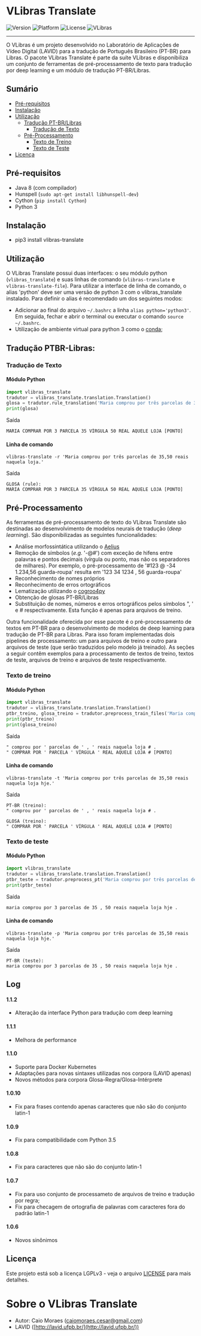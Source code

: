 
# VLibras Translate

![Version](https://img.shields.io/badge/version-v1.1.2-blue.svg)
![Platform](https://img.shields.io/badge/platform-Linux-lightgrey.svg)
![License](https://img.shields.io/badge/license-LGPLv3-blue.svg)
![VLibras](https://img.shields.io/badge/vlibras%20suite-2019-green.svg)

---
O VLibras é um projeto desenvolvido no Laboratório de Aplicações de Vídeo Digital (LAVID) para a tradução de Português Brasileiro (PT-BR) para Libras. O pacote VLibras Translate é parte da suíte VLibras e disponibiliza um conjunto de ferramentas de pré-processamento de texto para tradução por deep learning e um módulo de tradução PT-BR/Libras.

## Sumário
 - [Pré-requisitos](#pré-requisitos)
 - [Instalação](#instalação)
 - [Utilização](#utilização)
    - [Tradução PT-BR/Libras](#tradução-ptbr-libras)
        - [Tradução de Texto](#tradução-de-texto)
        <!-- - [Tradução de Arquivo](#tradução-de-arquivo) -->
    - [Pré-Processamento](#pré-processamento)
        - [Texto de Treino](#texto-de-treino)
        - [Texto de Teste](#texto-de-teste)
        <!-- - [Arquivo de Treino](#arquivos-de-treino) -->
        <!-- - [Arquivo de Teste](#arquivo-de-teste) -->
 - [Licença](#licença)

## Pré-requisitos
- Java 8 (com compilador)
- Hunspell (`sudo apt-get install libhunspell-dev`)
- Cython (`pip install Cython`)
- Python 3

## Instalação
- pip3 install vlibras-translate

## Utilização

O VLibras Translate possui duas interfaces: o seu módulo python (`vlibras_translate`) e suas linhas de comando (`vlibras-translate` e `vlibras-translate-file`). Para utilizar a interface de linha de comando, o alias 'python' deve ser uma versão de python 3 com o vlibras_translate instalado. Para definir o alias é recomendado um dos seguintes modos:

- Adicionar ao final do arquivo `~/.bashrc` a linha `alias python='python3'`. Em seguida, fechar e abrir o terminal ou executar o comando `source ~/.bashrc`.
- Utilização de ambiente virtual para python 3 como o [conda](https://docs.conda.io/en/latest/);

## Tradução PTBR-Libras:
### Tradução de Texto
#### Módulo Python
```python
import vlibras_translate
tradutor = vlibras_translate.translation.Translation()
glosa = tradutor.rule_translation('Maria comprou por três parcelas de 35,50 reais naquela loja.')
print(glosa)
```
Saída
```
MARIA COMPRAR POR 3 PARCELA 35 VÍRGULA 50 REAL AQUELE LOJA [PONTO]
```
#### Linha de comando
```
vlibras-translate -r 'Maria comprou por três parcelas de 35,50 reais naquela loja.'
```
Saída
```
GLOSA (rule):
MARIA COMPRAR POR 3 PARCELA 35 VÍRGULA 50 REAL AQUELE LOJA [PONTO]
```
<!-- ### Tradução de Arquivo
#### Módulo Python
```python
import vlibras_translate
vlibras_translate.file_translation.FileTranslation()
tradutor.rule_translation('minha_pasta/texto_treino_ptbr1', 'minha_pasta/texto_treino_ptbr2', 'minha_pasta/texto_treino_ptbr3')
```
#### Linha de comando
```
vlibras-translate-file -r minha_pasta/texto_treino_ptbr1 minha_pasta/texto_treino_ptbr2 minha_pasta/texto_treino_ptbr3
``` -->
## Pré-Processamento
As ferramentas de pré-processamento de texto do VLibras Translate são destinadas ao desenvolvimento de modelos neurais de tradução (_deep learning_). São disponibilizadas as seguintes funcionalidades:

- Análise morfossintática utilizando o [Aelius](http://aelius.sourceforge.net/)
- Remoção de símbolos (_e.g._ '-@#') com exceção de hifens entre palavras e pontos decimais (vírgula ou ponto, mas não os separadores de milhares). Por exemplo, o pré-processamento de '#123 @ -34 1.234,56 guarda-roupa' resulta em '123 34 1234 , 56 guarda-roupa'
- Reconhecimento de nomes próprios
- Reconhecimento de erros ortográficos
- Lematização utilizando o [cogroo4py](https://github.com/samueldemoura/cogroo4py)
- Obtenção de glosas PT-BR/Libras
- Substituição de nomes, números e erros ortográficos pelos símbolos ", ' e # respectivamente. Esta função é apenas para arquivos de treino.

Outra funcionalidade oferecida por esse pacote é o pré-processamento de textos em PT-BR para o desenvolvimento de modelos de deep learning para tradução de PT-BR para Libras. Para isso foram implementadas dois pipelines de processamento: um para arquivos de treino e outro para arquivos de teste (que serão traduzidos pelo modelo já treinado). As seções a seguir contêm exemplos para a processamento de textos de treino, textos de teste, arquivos de treino e arquivos de teste respectivamente.

### Texto de treino
#### Módulo Python
```python
import vlibras_translate
tradutor = vlibras_translate.translation.Translation()
ptbr_treino, glosa_treino = tradutor.preprocess_train_files('Maria comprou por três parcelas de 35,50 reais naquela loja hje.')
print(ptbr_treino)
print(glosa_treino)
```
Saída
```
" comprou por ' parcelas de ' , ' reais naquela loja # .
" COMPRAR POR ' PARCELA ' VÍRGULA ' REAL AQUELE LOJA # [PONTO]
```

#### Linha de comando
```
vlibras-translate -t 'Maria comprou por três parcelas de 35,50 reais naquela loja hje.'
```
Saída
```
PT-BR (treino):
" comprou por ' parcelas de ' , ' reais naquela loja # .

GLOSA (treino):
" COMPRAR POR ' PARCELA ' VÍRGULA ' REAL AQUELE LOJA # [PONTO]
```

### Texto de teste
#### Módulo Python
```python
import vlibras_translate
tradutor = vlibras_translate.translation.Translation()
ptbr_teste = tradutor.preprocess_pt('Maria comprou por três parcelas de 35,50 reais naquela loja hje.')
print(ptbr_teste)
```
Saída
```
maria comprou por 3 parcelas de 35 , 50 reais naquela loja hje .
```
#### Linha de comando
```
vlibras-translate -p 'Maria comprou por três parcelas de 35,50 reais naquela loja hje.'
```
Saída
```
PT-BR (teste):
maria comprou por 3 parcelas de 35 , 50 reais naquela loja hje .
```

<!-- ### Arquivos de treino
#### Módulo Python
```python
import vlibras_translate
tradutor = vlibras_translate.file_translation.FileTranslation()
tradutor.preprocess_train_files('minha_pasta/texto_treino_ptbr1', 'minha_pasta/texto_treino_ptbr2', 'minha_pasta/texto_treino_ptbr3')
```
#### Linha de comando
```
vlibras-translate-file -t minha_pasta/texto_treino_ptbr1 minha_pasta/texto_treino_ptbr2 minha_pasta/texto_treino_ptbr3
```
### Arquivo de teste
#### Módulo Python
```python
import vlibras_translate
tradutor = vlibras_translate.file_translation.FileTranslation()
tradutor.preprocess_pt('minha_pasta/texto_teste_ptbr1', 'minha_pasta/texto_teste_ptbr2', 'minha_pasta/texto_teste_ptbr3')
```
#### Linha de comando
```
vlibras-translate-file -p minha_pasta/texto_teste_ptbr1 minha_pasta/texto_teste_ptbr2 minha_pasta/texto_teste_ptbr3
```
 -->
## Log

#### 1.1.2
 - Alteração da interface Python para tradução com deep learning

#### 1.1.1
 - Melhora de performance

#### 1.1.0
 - Suporte para Docker Kubernetes
 - Adaptações para novas sintaxes utilizadas nos corpora (LAVID apenas)
 - Novos métodos para corpora Glosa-Regra/Glosa-Intérprete

#### 1.0.10
 - Fix para frases contendo apenas caracteres que não são do conjunto latin-1

#### 1.0.9
 - Fix para compatibilidade com Python 3.5

#### 1.0.8
 - Fix para caracteres que não são do conjunto latin-1

#### 1.0.7
 - Fix para uso conjunto de processameto de arquivos de treino e tradução por regra;
 - Fix para checagem de ortografia de palavras com caracteres fora do padrão latin-1

#### 1.0.6
 - Novos sinônimos

## Licença

Este projeto está sob a licença LGPLv3 - veja o arquivo [LICENSE](LICENSE) para mais detalhes.

# Sobre o VLibras Translate

- Autor: Caio Moraes (caiomoraes.cesar@gmail.com)
- LAVID ([http://lavid.ufpb.br/](http://lavid.ufpb.br/))
